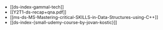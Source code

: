 - [[ds-index-gammal-tech]]
- [[Y2T1-ds-recap+qna.pdf]]
- [[ms-ds-MS-Mastering-critical-SKILLS-in-Data-Structures-using-C++]]
- [[ds-index-{small-udemy-course-by-jovan-kostic}]]